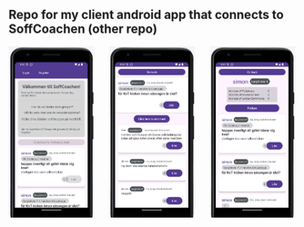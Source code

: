 ## Repo for my client android app that connects to SoffCoachen (other repo)


<div style="display: flex; justify-content: space-between;">
    <img src="screenshot_frontpage_android.png" alt="Title" style="width: 30%;">
    <img src="screenshot_frontpage_android2.png" alt="Title" style="width: 30%;">
    <img src="screenshot_frontpage_android3.png" alt="Title" style="width: 30%;">
</div>
